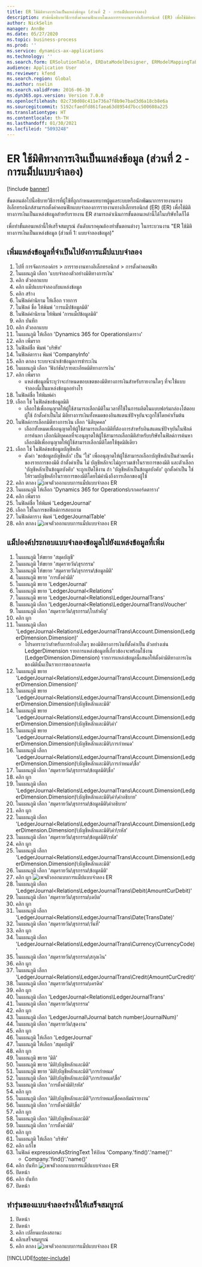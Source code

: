 ```yaml
---
title: ER ใช้มิติทางการเงินเป็นแหล่งข้อมูล (ส่วนที่ 2 - การแม็ปแบบจำลอง)
description: หัวข้อนี้อธิบายวิธีการตั้งค่าคอนฟิกแบบโมเดลการรายงานทางอิเล็กทรอนิกส์ (ER) เพื่อใช้มิติทางการเงินเป็นแหล่งข้อมูลของรายงาน ER (ส่วนที่ 2)
author: NickSelin
manager: AnnBe
ms.date: 05/27/2020
ms.topic: business-process
ms.prod: ''
ms.service: dynamics-ax-applications
ms.technology: ''
ms.search.form: ERSolutionTable, ERDataModelDesigner, ERModelMappingTable, ERModelMappingDesigner, ERExpressionDesignerFormula
audience: Application User
ms.reviewer: kfend
ms.search.region: Global
ms.author: nselin
ms.search.validFrom: 2016-06-30
ms.dyn365.ops.version: Version 7.0.0
ms.openlocfilehash: 02c730d08c411e736a7f8b9e7bad3d6a18cb8e6a
ms.sourcegitcommit: 5192cfaedfd861faea63d8954d7bcc500608a225
ms.translationtype: HT
ms.contentlocale: th-TH
ms.lasthandoff: 01/30/2021
ms.locfileid: "5093248"
---
```

# <a name="er-use-financial-dimensions-as-a-data-source-part-2---model-mapping"></a>ER ใช้มิติทางการเงินเป็นแหล่งข้อมูล (ส่วนที่ 2 - การแม็ปแบบจำลอง)

[!include [banner](../../includes/banner.md)]

ขั้นตอนต่อไปนี้อธิบายวิธีการที่ผู้ใช้ที่ถูกกำหนดบทบาทผู้ดูแลระบบหรือนักพัฒนาการรายงานทางอิเล็กทรอนิกส์สามารถตั้งค่าคอนฟิกแบบจำลองการรายงานทางอิเล็กทรอนิกส์ (ER) (ER) เพื่อใช้มิติทางการเงินเป็นแหล่งข้อมูลสำหรับรายงาน ER  สามารถดำเนินการขั้นตอนเหล่านี้ได้ในบริษัทใดก็ได้ 

เพื่อทำขั้นตอนเหล่านี้ให้เสร็จสมบูรณ์ อันดับแรกคุณต้องทำขั้นตอนต่างๆ ในกระบวนงาน "ER ใช้มิติทางการเงินเป็นแหล่งข้อมูล (ส่วนที่ 1: แบบจำลองข้อมูล)"


## <a name="add-required-data-sources-to-model-mapping"></a>เพิ่มแหล่งข้อมูลที่จำเป็นไปยังการแม็ปแบบจำลอง
1. ไปที่ การจัดการองค์กร > การรายงานทางอิเล็กทรอนิกส์ > การตั้งค่าคอนฟิก
2. ในแผนภูมิ เลือก 'แบบจำลองตัวอย่างมิติทางการเงิน'
3. คลิก ตัวออกแบบ
4. คลิก แม็ปแบบจำลองกับแหล่งข้อมูล
5. คลิก สร้าง
6. ในฟิลด์คำนิยาม ให้เลือก รายการ
7. ในฟิลด์ ชื่อ ให้พิมพ์ 'การแม็ปข้อมูลมิติ'
8. ในฟิลด์คำนิยาม ให้พิมพ์ 'การแม็ปข้อมูลมิติ'
9. คลิก บันทึก
10. คลิก ตัวออกแบบ
11. ในแผนภูมิ ให้เลือก 'Dynamics 365 for Operations\ตาราง'
12. คลิก เพิ่มราก
13. ในฟิลด์ชื่อ พิมพ์ 'บริษัท'
14. ในฟิลด์ตาราง พิมพ์ 'CompanyInfo'
15. คลิก ตกลง ระบบจะนำเข้าข้อมูลการชำระเงิน
16. ในแผนภูมิ เลือก 'ฟังก์ชัน\รายละเอียดมิติทางการเงิน'
17. คลิก เพิ่มราก
    * แหล่งข้อมูลนี้ระบุว่าจะกำหนดขอบเขตของมิติทางการเงินสำหรับรายงานใดๆ ที่จะใช้แบบจำลองนี้เป็นแหล่งข้อมูลอย่างไร  
18. ในฟิลด์ชื่อ ให้พิมพ์ค่า 
19. เลือก ใช่ ในฟิลด์ขอข้อมูลมิติ
    * เลือกใช่เพื่ออนุญาตให้ผู้ใช้สามารถเลือกมิติในเวลาที่ใช้ในการผลิตในแบบฟอร์มกล่องโต้ตอบผู้ใช้  ถ้าตั้งค่าเป็นไม่ มิติทางการเงินทั้งหมดของอินสแตนซ์ปัจจุบันจะถูกใช้โดยค่าเริ่มต้น  
20. ในฟิลด์การเลือกมิติทางการเงิน เลือก 'นิติบุคคล'
    * เลือกทั้งหมดเพื่ออนุญาตให้ผู้ใช้สามารถเลือกมิติที่ต้องการสำหรับอินสแตนซ์ปัจจุบันในฟิลด์การค้นหา   เลือกนิติบุคคลที่จะอนุญาตให้ผู้ใช้สามารถเลือกมิติสำหรับบริษัทในฟิลด์การค้นหา   เลือกมิติเพื่ออนุญาตให้ผู้ใช้สามารถเลือกมิติโดยใช้ชุดมิติเดียว  
21. เลือก ใช่ ในฟิลด์ขอข้อมูลบัญชีหลัก
    * ตั้งค่า 'ขอข้อมูลบัญชีหลัก' เป็น 'ใช่' เพื่ออนุญาตให้ผู้ใช้สามารถเลือกบัญชีหลักเป็นส่วนหนึ่งของรายการของมิติ   ถ้าตั้งค่าเป็น ไม่ บัญชีหลักจะไม่ถูกรวมเข้าในรายการของมิติ และตัวเลือก 'บัญชีหลักเป็นข้อมูลบังคับ' จะถูกเปิดใช้งาน ถ้า 'บัญชีหลักเป็นข้อมูลบังคับ' ถูกตั้งค่าเป็น ใช่ ให้รวมบัญชีหลักในรายการของมิติโดยไม่คำนึงถึงการเลือกของผู้ใช้  
22. คลิก ตกลง 
![เพจตัวออกแบบการแม็ปแบบจำลอง ER](../media/er-financial-dimensions-guides-model-mapping1.png)
23. ในแผนภูมิ ให้เลือก 'Dynamics 365 for Operations\เรกคอร์ดตาราง'
24. คลิก เพิ่มราก
25. ในฟิลด์ชื่อ ให้พิมพ์ 'LedgerJournal'
26. เลือก ใช่ในการขอฟิลด์การสอบถาม
27. ในฟิลด์ตาราง พิมพ์ 'LedgerJournalTable'
28. คลิก ตกลง 
![เพจตัวออกแบบการแม็ปแบบจำลอง ER](../media/er-financial-dimensions-guides-model-mapping2.png)

## <a name="map-data-model-elements-to-added-data-sources"></a>แม็ปองค์ประกอบแบบจำลองข้อมูลไปยังแหล่งข้อมูลที่เพิ่ม
1. ในแผนภูมิ ให้ขยาย 'สมุดบัญชี'
2. ในแผนภูมิ ให้ขยาย 'สมุดรายวัน\ธุรกรรม'
3. ในแผนภูมิ ให้ขยาย 'สมุดรายวัน\ธุรกรรม\ข้อมูลมิติ'
4. ในแผนภูมิ ขยาย 'การตั้งค่ามิติ'
5. ในแผนภูมิ ขยาย 'LedgerJournal'
6. ในแผนภูมิ ขยาย 'LedgerJournal\<Relations'
7. ในแผนภูมิ ขยาย 'LedgerJournal\<Relations\LedgerJournalTrans'
8. ในแผนภูมิ เลือก 'LedgerJournal\<Relations\LedgerJournalTrans\Voucher'
9. ในแผนภูมิ เลือก 'สมุดรายวัน\ธุรกรรม\ใบสำคัญ'
10. คลิก ผูก
11. ในแผนภูมิ เลือก 'LedgerJournal\<Relations\LedgerJournalTrans\Account.Dimension(LedgerDimension.Dimension)'
    * โปรดทราบว่าสำหรับการอ้างอิงใดๆ ของมิติทางการเงินที่ตั้งค่าเป็น ตัวอย่างเช่น LedgerDimension รายการแหล่งข้อมูลที่เกี่ยวข้องจะพร้อมใช้งาน (LedgerDimension.Dimension)  รายการแหล่งข้อมูลนี้เสนอให้ตั้งค่ามิติทางการเงินของมิตินั้นเป็นรายการของเรกคอร์ด  
12. ในแผนภูมิ ขยาย 'LedgerJournal\<Relations\LedgerJournalTrans\Account.Dimension(LedgerDimension.Dimension)'
13. ในแผนภูมิ ขยาย 'LedgerJournal\<Relations\LedgerJournalTrans\Account.Dimension(LedgerDimension.Dimension)\บัญชีหลักและมิติ'
14. ในแผนภูมิ ขยาย 'LedgerJournal\<Relations\LedgerJournalTrans\Account.Dimension(LedgerDimension.Dimension)\บัญชีหลักและมิติ\ค่า'
15. ในแผนภูมิ ขยาย 'LedgerJournal\<Relations\LedgerJournalTrans\Account.Dimension(LedgerDimension.Dimension)\บัญชีหลักและมิติ\การกำหนด'
16. ในแผนภูมิ เลือก 'LedgerJournal\<Relations\LedgerJournalTrans\Account.Dimension(LedgerDimension.Dimension)\บัญชีหลักและมิติ\การกำหนด\ชื่อ'
17. ในแผนภูมิ เลือก 'สมุดรายวัน\ธุรกรรม\ข้อมูลมิติ\ชื่อ'
18. คลิก ผูก
19. ในแผนภูมิ เลือก 'LedgerJournal\<Relations\LedgerJournalTrans\Account.Dimension(LedgerDimension.Dimension)\บัญชีหลักและมิติ\ค่า\คำอธิบาย'
20. ในแผนภูมิ เลือก 'สมุดรายวัน\ธุรกรรม\ข้อมูลมิติ\คำอธิบาย'
21. คลิก ผูก
22. ในแผนภูมิ เลือก 'LedgerJournal\<Relations\LedgerJournalTrans\Account.Dimension(LedgerDimension.Dimension)\บัญชีหลักและมิติ\ค่า\รหัส'
23. ในแผนภูมิ เลือก 'สมุดรายวัน\ธุรกรรม\ข้อมูลมิติ\รหัส'
24. คลิก ผูก
25. ในแผนภูมิ เลือก 'LedgerJournal\<Relations\LedgerJournalTrans\Account.Dimension(LedgerDimension.Dimension)\บัญชีหลักและมิติ'
26. ในแผนภูมิ เลือก 'สมุดรายวัน\ธุรกรรม\ข้อมูลมิติ'
27. คลิก ผูก
![เพจตัวออกแบบการแม็ปแบบจำลอง ER](../media/er-financial-dimensions-guides-model-mapping3.png)
28. ในแผนภูมิ เลือก 'LedgerJournal\<Relations\LedgerJournalTrans\Debit(AmountCurDebit)'
29. ในแผนภูมิ เลือก 'สมุดรายวัน\ธุรกรรม\เดบิต'
30. คลิก ผูก
31. ในแผนภูมิ เลือก 'LedgerJournal\<Relations\LedgerJournalTrans\Date(TransDate)'
32. ในแผนภูมิ เลือก 'สมุดรายวัน\ธุรกรรม\วันที่'
33. คลิก ผูก
34. ในแผนภูมิ เลือก 'LedgerJournal\<Relations\LedgerJournalTrans\Currency(CurrencyCode)'
35. ในแผนภูมิ เลือก 'สมุดรายวัน\ธุรกรรม\สกุลเงิน'
36. คลิก ผูก
37. ในแผนภูมิ เลือก 'LedgerJournal\<Relations\LedgerJournalTrans\Credit(AmountCurCredit)'
38. ในแผนภูมิ เลือก 'สมุดรายวัน\ธุรกรรม\เครดิต'
39. คลิก ผูก
40. ในแผนภูมิ เลือก 'LedgerJournal\<Relations\LedgerJournalTrans'
41. ในแผนภูมิ เลือก 'สมุดรายวัน\ธุรกรรม'
42. คลิก ผูก
43. ในแผนภูมิ เลือก 'LedgerJournal\Journal batch number(JournalNum)'
44. ในแผนภูมิ เลือก 'สมุดรายวัน\ชุดงาน'
45. คลิก ผูก
46. ในแผนภูมิ ให้เลือก 'LedgerJournal'
47. ในแผนภูมิ ให้เลือก 'สมุดบัญชี'
48. คลิก ผูก
49. ในแผนภูมิ ขยาย 'มิติ'
50. ในแผนภูมิ ขยาย 'มิติ\บัญชีหลักและมิติ'
51. ในแผนภูมิ ขยาย 'มิติ\บัญชีหลักและมิติ'\การกำหนด'
52. ในแผนภูมิ เลือก 'มิติ\บัญชีหลักและมิติ'\การกำหนด\ชื่อ'
53. ในแผนภูมิ เลือก 'การตั้งค่ามิติ\รหัส'
54. คลิก ผูก
55. ในแผนภูมิ เลือก 'มิติ\บัญชีหลักและมิติ'\การกำหนด\ชื่อคอลัมน์รายงาน'
56. ในแผนภูมิ เลือก 'การตั้งค่ามิติ\ชื่อ'
57. คลิก ผูก
58. ในแผนภูมิ เลือก 'มิติ\บัญชีหลักและมิติ'
59. ในแผนภูมิ เลือก 'การตั้งค่ามิติ'
60. คลิก ผูก
61. ในแผนภูมิ ให้เลือก 'บริษัท'
62. คลิก แก้ไข
63. ในฟิลด์ expressionAsStringText ให้ป้อน 'Company.'find()'.'name()''
    * Company.'find()'.'name()'  
64. คลิก บันทึก
![เพจตัวออกแบบการแม็ปแบบจำลอง ER](../media/er-financial-dimensions-guides-model-mapping4.png)
65. ปิดหน้า
66. คลิก บันทึก
67. ปิดหน้า

## <a name="complete-this-draft-models-version"></a>ทำรุ่นของแบบจำลองร่างนี้ให้เสร็จสมบูรณ์
1. ปิดหน้า
2. ปิดหน้า
3. คลิก เปลี่ยนแปลงสถานะ
4. คลิกเสร็จสมบูรณ์
5. คลิก ตกลง 
![เพจตัวออกแบบการแม็ปแบบจำลอง ER](../media/er-financial-dimensions-guides-model-mapping5.png)


[!INCLUDE[footer-include](../../../../includes/footer-banner.md)]